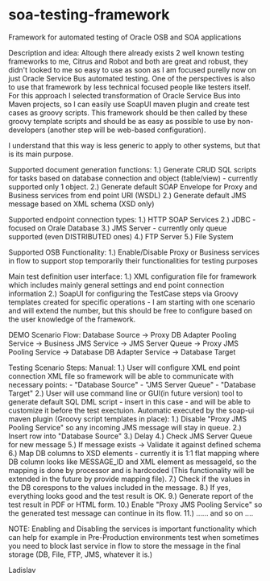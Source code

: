 soa-testing-framework
=====================

Framework for automated testing of Oracle OSB and SOA applications

Description and idea:
Altough there already exists 2 well known testing frameworks to me, Citrus and Robot and both are great and robust, they didn't looked to me so easy to use as soon as I am focused purelly now on just Oracle Service Bus automated testing. 
One of the perspectives is also to use that framework by less technical focused people like testers itself. For this approach I selected transformation of Oracle Service Bus into Maven projects, so I can easily use SoapUI maven plugin and create test cases as groovy scripts. This framework should be then called by these groovy template scripts and should be as easy as possible to use by non-developers (another step will be web-based configuration).

I understand that this way is less generic to apply to other systems, but that is its main purpose.

Supported document generation functions:
1.) Generate CRUD SQL scripts for tasks based on database connection and object (table/view) - currently supported only 1 object.
2.) Generate default SOAP Envelope for Proxy and Business services from end point URI (WSDL)
2.) Generate default JMS message based on XML schema (XSD only)

Supported endpoint connection types:
1.) HTTP SOAP Services 
2.) JDBC - focused on Orale Database
3.) JMS Server - currently only queue supported (even DISTRIBUTED ones)
4.) FTP Server
5.) File System

Supported OSB Functionality:
1.) Enable/Disable Proxy or Business services in flow to support stop temporarily their functionalities for testing purposes

Main test definition user interface:
1.) XML configuration file for framework which includes mainly general settings and end point connection information
2.) SoapUI for configuring the TestCase steps via Groovy templates created for specific operations - I am starting with one scenario and will extend the number, but this should be free to configure based on the user knowledge of the framework.

DEMO Scenario Flow:
Database Source -> Proxy DB Adapter Pooling Service -> Business JMS Service -> JMS Server Queue -> Proxy JMS Pooling Service -> Database DB Adapter Service -> Database Target

Testing Scenario Steps:
Manual:
1.) User will configure XML end point connection XML file so framework will be able to communicate with necessary points:
	- "Database Source"
	- "JMS Server Queue"
	- "Database Target"
2.) User will use command line or GUI(in future version) tool to generate default SQL DML script - insert in this case - and will be able to customize it before the test exectuion.
Automatic executed by the soap-ui maven plugin (Groovy script templates in place):
1.) Disable "Proxy JMS Pooling Service" so any incoming JMS message will stay in queue.
2.) Insert row into "Database Source"
3.) Delay
4.) Check JMS Server Queue for new message
5.) If message exists -> Validate it against defined schema
6.) Map DB columns to XSD elements - currently it is 1:1 flat mapping where DB column looks like MESSAGE_ID and XML element as messageId, so the mapping is done by processor and is hardcoded (This functionality will be extended in the future by provide mapping file).
7.) Check if the values in the DB corespons to the values included in the message.
8.) If yes, everything looks good and the test result is OK.
9.) Generate report of the test result in PDF or HTML form.
10.) Enable "Proxy JMS Pooling Service" so the generated test message can continue in its flow.
11.) ...... and so on ....

NOTE: Enabling and Disabling the services is important functionality which can help for example in Pre-Production environments test when sometimes you need to block last service in flow to store the message in the final storage (DB, File, FTP, JMS, whatever it is.)

Ladislav